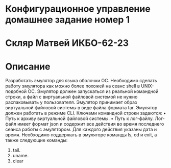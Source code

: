 # Конфигурационное управление домашнее задание номер 1
# Скляр Матвей ИКБО-62-23

# Описание

Разработать эмулятор для языка оболочки ОС. Необходимо сделать работу
эмулятора как можно более похожей на сеанс shell в UNIX-подобной ОС.
Эмулятор должен запускаться из реальной командной строки, а файл с
виртуальной файловой системой не нужно распаковывать у пользователя.
Эмулятор принимает образ виртуальной файловой системы в виде файла формата
tar. Эмулятор должен работать в режиме CLI.
Ключами командной строки задаются:
• Путь к архиву виртуальной файловой системы.
• Путь к лог-файлу.
Лог-файл имеет формат json и содержит все действия во время последнего
сеанса работы с эмулятором. Для каждого действия указаны дата и время.
Необходимо поддержать в эмуляторе команды ls, cd и exit, а также
следующие команды:
1. tail.
2. uname.
3. clear
